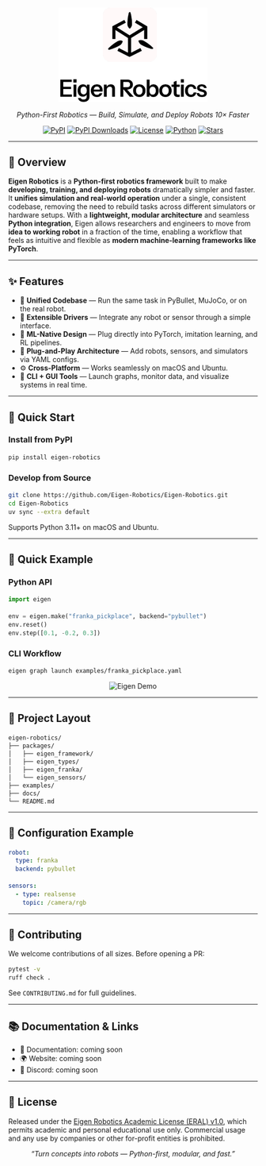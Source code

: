 <br>

<p align="center">
  <picture>
    <source media="(prefers-color-scheme: dark)" srcset="assets/eigen_logo_vertical_dark.png">
    <img src="assets/eigen_logo_vertical_light.png" alt="Eigen Robotics Logo" width="300"/>
  </picture>
</p>


<p align="center">
  <em>Python-First Robotics — Build, Simulate, and Deploy Robots 10× Faster</em>
</p>

<p align="center">
  <a href="https://pypi.org/project/eigen-robotics/"><img src="https://img.shields.io/pypi/v/eigen-robotics.svg?color=FF66B2" alt="PyPI"></a>
  <a href="https://pypi.org/project/eigen-robotics/"><img src="https://img.shields.io/pypi/dm/eigen-robotics.svg?color=44cc11" alt="PyPI Downloads"></a>
  <a href="https://github.com/Eigen-Robotics/Eigen-Robotics/blob/main/LICENSE"><img src="https://img.shields.io/github/license/Eigen-Robotics/Eigen-Robotics?color=lightgrey" alt="License"></a>
  <a href="#"><img src="https://img.shields.io/badge/python-3.11+-blue.svg" alt="Python"></a>
  <a href="#"><img src="https://img.shields.io/github/stars/Eigen-Robotics/Eigen-Robotics?style=social" alt="Stars"></a>
</p>

---

## 🧭 Overview

**Eigen Robotics** is a **Python-first robotics framework** built to make **developing, training, and deploying robots** dramatically simpler and faster. It **unifies simulation and real-world operation** under a single, consistent codebase, removing the need to rebuild tasks across different simulators or hardware setups. With a **lightweight, modular architecture** and seamless **Python integration**, Eigen allows researchers and engineers to move from **idea to working robot** in a fraction of the time, enabling a workflow that feels as intuitive and flexible as **modern machine-learning frameworks like PyTorch**.

---

## ✨ Features

- 🚀 **Unified Codebase** — Run the same task in PyBullet, MuJoCo, or on the real robot.
- 🔌 **Extensible Drivers** — Integrate any robot or sensor through a simple interface.
- 🧠 **ML-Native Design** — Plug directly into PyTorch, imitation learning, and RL pipelines.
- 🧩 **Plug-and-Play Architecture** — Add robots, sensors, and simulators via YAML configs.
- ⚙️ **Cross-Platform** — Works seamlessly on macOS and Ubuntu.
- 🧰 **CLI + GUI Tools** — Launch graphs, monitor data, and visualize systems in real time.


---

## 🚀 Quick Start

### Install from PyPI
```bash
pip install eigen-robotics
```

### Develop from Source
```bash
git clone https://github.com/Eigen-Robotics/Eigen-Robotics.git
cd Eigen-Robotics
uv sync --extra default
```
Supports Python 3.11+ on macOS and Ubuntu.

---

## 🧪 Quick Example

### Python API
```python
import eigen

env = eigen.make("franka_pickplace", backend="pybullet")
env.reset()
env.step([0.1, -0.2, 0.3])
```

### CLI Workflow
```bash
eigen graph launch examples/franka_pickplace.yaml
```

<p align="center">
  <img src="assets/demo.gif" alt="Eigen Demo" width="70%"/>
</p>

---

## 🧱 Project Layout
```text
eigen-robotics/
├── packages/
│   ├── eigen_framework/
│   ├── eigen_types/
│   ├── eigen_franka/
│   └── eigen_sensors/
├── examples/
├── docs/
└── README.md
```

---

## 🧩 Configuration Example
```yaml
robot:
  type: franka
  backend: pybullet

sensors:
  - type: realsense
    topic: /camera/rgb
```

---

## 🤝 Contributing

We welcome contributions of all sizes. Before opening a PR:

```bash
pytest -v
ruff check .
```

See `CONTRIBUTING.md` for full guidelines.

---

## 📚 Documentation & Links

- 📘 Documentation: coming soon
- 🌍 Website: coming soon
- 💬 Discord: coming soon

---

## 📄 License

Released under the [Eigen Robotics Academic License (ERAL) v1.0](LICENSE), which permits academic and personal educational use only. Commercial usage and any use by companies or other for-profit entities is prohibited.

<p align="center">
  <em>“Turn concepts into robots — Python-first, modular, and fast.”</em>
</p>
